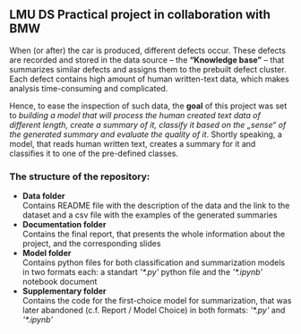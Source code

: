 ## LMU DS Practical project in collaboration with BMW

When (or after) the car is produced, different defects occur. These defects are recorded and stored in the data source – the **“Knowledge base”** – that summarizes similar defects and assigns them to the prebuilt defect cluster. Each defect contains high amount of human written-text data, which makes analysis time-consuming and complicated. 

Hence, to ease the inspection of such data, the **goal** of this project was set to *building a model that will process the human created text data of different length, create a summary of it, classify it based on the „sense“ of the generated summary and evaluate the quality of it*. Shortly speaking, a model, that reads human written text, creates a summary for it and classifies it to one of the pre-defined classes.


### The structure of the repository:
* **Data folder** \
Contains README file with the description of the data and the link to the dataset and a csv file with the examples of the generated summaries
* **Documentation folder** \
Contains the final report, that presents the whole information about the project, and the corresponding slides
* **Model folder** \
Contains python files for both classification and summarization models in two formats each: a standart *'\*\.py'* python file and the *'\*\.ipynb'* notebook document
* **Supplementary folder** \
Contains the code for the first-choice model for summarization, that was later abandoned (c.f. Report / Model Choice) in both formats: *'\*\.py'* and *'\*\.ipynb'*
